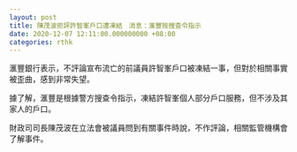 ```yaml
---
layout: post
title: 陳茂波拒評許智峯戶口遭凍結　消息：滙豐按搜查令指示
date: 2020-12-07 12:11:00.000000000 +08:00
categories: rthk
---
```


滙豐銀行表示，不評論宣布流亡的前議員許智峯戶口被凍結一事，但對於相關事實被歪曲，感到非常失望。

據了解，滙豐是根據警方搜查令指示，凍結許智峯個人部分戶口服務，但不涉及其家人的戶口。

財政司司長陳茂波在立法會被議員問到有關事件時說，不作評論，相關監管機構會了解事件。
